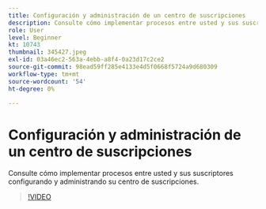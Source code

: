```yaml
---
title: Configuración y administración de un centro de suscripciones
description: Consulte cómo implementar procesos entre usted y sus suscriptores configurando y administrando su centro de suscripciones.
role: User
level: Beginner
kt: 10743
thumbnail: 345427.jpeg
exl-id: 03a46ec2-563a-4ebb-a8f4-0a23d17c2ce2
source-git-commit: 98ead59ff285e4133e4d5f0668f5724a9d680309
workflow-type: tm+mt
source-wordcount: '54'
ht-degree: 0%

---
```


# Configuración y administración de un centro de suscripciones

Consulte cómo implementar procesos entre usted y sus suscriptores configurando y administrando su centro de suscripciones.

>[!VIDEO](https://video.tv.adobe.com/v/345427/?quality=12&learn=on)
